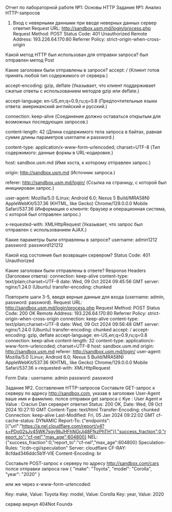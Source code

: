 Отчет по лабораторной работе №1: Основы HTTP
Задание №1: Анализ HTTP-запросов
1. Вход с неверными данными
при вводе неверных данных сервер ответил
Request URL: http://sandbox.usm.md/login/process.php Request Method: POST Status Code: 401 Unauthorized Remote Address: 193.226.64.170:80 Referrer Policy: strict-origin-when-cross-origin

Какой метод HTTP был использован для отправки запроса? был отправлен метод Post

Какие заголовки были отправлены в запросе? accept: / (Клиент готов принять любой тип содержимого от сервера.)

accept-encoding: gzip, deflate (Указывает, что клиент поддерживает сжатые ответы с использованием методов gzip или deflate.)

accept-language: en-US,en;q=0.9,ru;q=0.8 (Предпочтительные языки ответа: американский английский и русский.)

connection: keep-alive (Соединение должно оставаться открытым для возможных последующих запросов.)

content-length: 42 (Длина содержимого тела запроса в байтах, равная сумме длины параметров username и password.)

content-type: application/x-www-form-urlencoded; charset=UTF-8 (Тип содержимого: данные формы в URL-кодировке.)

host: sandbox.usm.md (Имя хоста, к которому отправлен запрос.)

origin: http://sandbox.usm.md (Источник запроса.)

referer: http://sandbox.usm.md/login/ (Ссылка на страницу, с которой был инициирован запрос.)

user-agent: Mozilla/5.0 (Linux; Android 6.0; Nexus 5 Build/MRA58N) AppleWebKit/537.36 (KHTML, like Gecko) Chrome/129.0.0.0 Mobile Safari/537.36 (Информация о клиенте: браузер и операционная система, с которой был отправлен запрос.)

x-requested-with: XMLHttpRequest (Указывает, что запрос был отправлен с использованием AJAX.)

Какие параметры были отправлены в запросе?
username: admin1212 password: password121212

Какой код состояния был возвращен сервером?
Status Code: 401 Unauthorized

Какие заголовки были отправлены в ответе?
Response Headers (Заголовки ответа):
connection: keep-alive content-type: text/plain;charset=UTF-8 date: Wed, 09 Oct 2024 09:45:56 GMT server: nginx/1.24.0 (Ubuntu) transfer-encoding: chunked

Повторите шаги 3-5, введя верные данные для входа (username: admin, password: password).
Request URL: http://sandbox.usm.md/login/process.php Request Method: POST Status Code: 200 OK Remote Address: 193.226.64.170:80 Referrer Policy: strict-origin-when-cross-origin connection: keep-alive content-type: text/plain;charset=UTF-8 date: Wed, 09 Oct 2024 09:56:48 GMT server: nginx/1.24.0 (Ubuntu) transfer-encoding: chunked accept: / accept-encoding: gzip, deflate accept-language: en-US,en;q=0.9,ru;q=0.8 connection: keep-alive content-length: 32 content-type: application/x-www-form-urlencoded; charset=UTF-8 host: sandbox.usm.md origin: http://sandbox.usm.md referer: http://sandbox.usm.md/login/ user-agent: Mozilla/5.0 (Linux; Android 6.0; Nexus 5 Build/MRA58N) AppleWebKit/537.36 (KHTML, like Gecko) Chrome/129.0.0.0 Mobile Safari/537.36 x-requested-with: XMLHttpRequest

Form Data : username: admin password: password

Задание №2. Составление HTTP-запросов
Составьте GET-запрос к серверу по адресу http://sandbox.com, указав в заголовке User-Agent ваше имя и фамилию. полсе отправки get запроса с Kye : User Agent и Value : Craciun Dan серверет ответил Status: 200 OK, Date: Wed, 09 Oct 2024 10:27:10 GMT Content-Type: text/html Transfer-Encoding: chunked Connection: keep-alive Last-Modified: Fri, 05 Jan 2024 09:22:02 GMT cf-cache-status: DYNAMIC Report-To: {"endpoints":[{"url":"https://a.nel.cloudflare.com/report/v4?s=PDo02sJv45WK7sgy9bJHFhNGrJj48FfkzPhTH"}],"success_fraction":0,"report_to":"cf-nel","max_age":604800} NEL: {"success_fraction":0,"report_to":"cf-nel","max_age":604800} Speculation-Rules: "/cdn-cgi/speculation" Server: cloudflare CF-RAY: 8cfdad346ddc5b1f-VIE Content-Encoding: br

Составьте POST-запрос к серверу по адресу http://sandbox.com/cars
полсе отправки запроса raw { "make": "Toyota", "model": "Corolla", "year": "2020" }

или же через x-www-form-urlencoded:

Key: make, Value: Toyota Key: model, Value: Corolla Key: year, Value: 2020

сервер вернул 404Not Foundэ